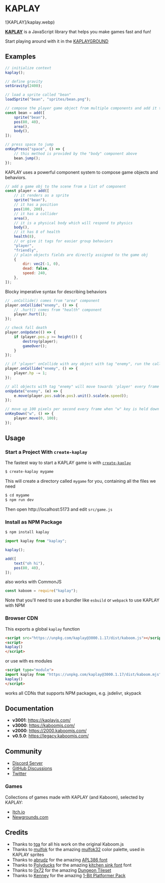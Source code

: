 # KAPLAY

![KAPLAY]/kaplay.webp)

[**KAPLAY**](https://kaplayjs.com/) is a JavaScript library that helps you make
games fast and fun!

Start playing around with it in the [KAPLAYGROUND](https://play.kaplayjs.com/)

## Examples

```js
// initialize context
kaplay();

// define gravity
setGravity(2400);

// load a sprite called "bean"
loadSprite("bean", "sprites/bean.png");

// compose the player game object from multiple components and add it to the game
const bean = add([
    sprite("bean"),
    pos(80, 40),
    area(),
    body(),
]);

// press space to jump
onKeyPress("space", () => {
    // this method is provided by the "body" component above
    bean.jump();
});
```

KAPLAY uses a powerful component system to compose game objects and behaviors.

```js
// add a game obj to the scene from a list of component
const player = add([
    // it renders as a sprite
    sprite("bean"),
    // it has a position
    pos(100, 200),
    // it has a collider
    area(),
    // it is a physical body which will respond to physics
    body(),
    // it has 8 of health
    health(8),
    // or give it tags for easier group behaviors
    "player",
    "friendly",
    // plain objects fields are directly assigned to the game obj
    {
        dir: vec2(-1, 0),
        dead: false,
        speed: 240,
    },
]);
```

Blocky imperative syntax for describing behaviors

```js
// .onCollide() comes from "area" component
player.onCollide("enemy", () => {
    // .hurt() comes from "health" component
    player.hurt(1);
});

// check fall death
player.onUpdate(() => {
    if (player.pos.y >= height()) {
        destroy(player);
        gameOver();
    }
});

// if 'player' onCollide with any object with tag "enemy", run the callback
player.onCollide("enemy", () => {
    player.hp -= 1;
});

// all objects with tag "enemy" will move towards 'player' every frame
onUpdate("enemy", (e) => {
    e.move(player.pos.sub(e.pos).unit().scale(e.speed));
});

// move up 100 pixels per second every frame when "w" key is held down
onKeyDown("w", () => {
    player.move(0, 100);
});
```

## Usage

### Start a Project With `create-kaplay`

The fastest way to start a KAPLAY game is with
[`create-kaplay`](https://github.com/kaplayjs/create-kaplay)

```sh
$ create-kaplay mygame
```

This will create a directory called `mygame` for you, containing all the files
we need

```sh
$ cd mygame
$ npm run dev
```

Then open http://localhost:5173 and edit `src/game.js`

### Install as NPM Package

```sh
$ npm install kaplay
```

```js
import kaplay from "kaplay";

kaplay();

add([
    text("oh hi"),
    pos(80, 40),
]);
```

also works with CommonJS

```js
const kaboom = require("kaplay");
```

Note that you'll need to use a bundler like `esbuild` or `webpack` to use KAPLAY
with NPM

### Browser CDN

This exports a global `kaplay` function

```html
<script src="https://unpkg.com/kaplay@3000.1.17/dist/kaboom.js"></script>
<script>
kaplay()
</script>
```

or use with es modules

```html
<script type="module">
import kaplay from "https://unpkg.com/kaplay@3000.1.17/dist/kaboom.mjs"
kaplay()
</script>
```

works all CDNs that supports NPM packages, e.g. jsdelivr, skypack

## Documentation

- **v3001**: https://kaplayjs.com/
- **v3000**: https://kaboomjs.com/
- **v2000**: https://2000.kaboomjs.com/
- **v0.5.0**: https://legacy.kaboomjs.com/

## Community

- [Discord Server](https://discord.gg/aQ6RuQm3TF)
- [GitHub Discussions](https://github.com/kaplayjs/kaplay/discussions)
- [Twitter](https://twitter.com/Kaboomjs)

### Games

Collections of games made with KAPLAY (and Kaboom), selected by KAPLAY:

- [Itch.io](https://itch.io/c/4494863/kag-collection)
- [Newgrounds.com](https://www.newgrounds.com/playlist/379920/kaplay-games)

## Credits

- Thanks to [tga](https://space55.xyz) for all his work on the original
  Kaboom.js
- Thanks to [mulfok](https://twitter.com/MulfoK) for the amazing
  [mulfok32](https://lospec.com/palette-list/mulfok32) color palette, used in
  KAPLAY sprites
- Thanks to [abrudz](https://github.com/abrudz) for the amazing
  [APL386 font](https://abrudz.github.io/APL386/)
- Thanks to [Polyducks](http://polyducks.co.uk/) for the amazing
  [kitchen sink font](https://polyducks.itch.io/kitchen-sink-textmode-font) font
- Thanks to [0x72](https://0x72.itch.io/) for the amazing
  [Dungeon Tileset](https://0x72.itch.io/dungeontileset-ii)
- Thanks to [Kenney](https://kenney.nl/) for the amazing
  [1-Bit Platformer Pack](https://kenney.nl/assets/1-bit-platformer-pack)
